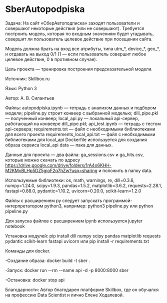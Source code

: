 # SberAutopodpiska
Задача: На сайт «СберАвтоподписка» заходят пользователи и совершают некоторые действия (или не совершают). Требуется построить модель, которая по входным значениям будет угадывать, совершит ли пользователь целевое действие при посещении сайта.

Модель должна брать на вход все атрибуты, типа utm_\*, device_\*, geo_\*, и отдавать на выход 0/1 (1 — если пользователь совершит любое целевое действие, 0 в противном случае).

Цель проекта — тренировка построения предсказательной модели.

Источник: Skillbox.ru

Язык: Python 3

Автор: А. В. Силантьев

Файлы:
autopodpiska.ipynb — тетрадь с анализом данных и подбором модели;
pipeline.py строит конвеер с выбранной моделью;
dill_pipe.pkl — полученный конвеер;
local_api.py — локальный api-сервер, работающий на конвеере dill_pipe.pkl;
api_test.ipynb — тетрадь с тестом api-сервера;
requirements.txt — файл с необходимыми библиотеками для всего проекта
requirements_local_api.txt — файл с необходимыми библиотеками для local_api
Dockerfile используется для создания образа сервиса local_api
data — пака для данных.

Данные для проекта — два файла:
ga_sessions.csv и ga_hits.csv,
которые можно скачать по адресу
https://drive.google.com/drive/folders/1rA4o6KHH-M2KMvBLHp5DZ5gioF2q7hZw?usp=sharing
и положить в папку data.

Используемые библиотеки:
os, math, warnings, re, dill=0.3.6, numpy=1.24.0, scipy=1.9.3, pandas=1.5.2, matplotlib=3.6.2, requests=2.28.1, fastapi=0.88.0, pydantic=1.10.2, uvicorn=0.20.0, scikit-learn=1.2.0

Файлы с расширением py следует запускать программой-интерпретатором python3, например:
python3 pipeline.py
или
python pipeline.py

Для запуска файлов с расширением ipynb используется jupyter notebook

Установка модулей:
pip install dill numpy scipy pandas matplotlib requests pydantic scikit-learn fastapi uvicorn
или
pip install -r requirements.txt


Команды для docker.

-Создание образа:
docker build -t sber .

-Запуск:
docker run --rm --name api -d -p 8000:8000 sber

-Остановка:
docker stop api


Благодарности:
Автор благодарен платформе Skillbox, где он обучался на профессию Data Scientist и лично Елене Ходалевой.
